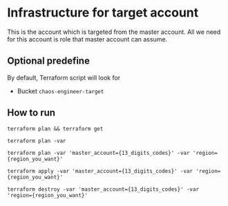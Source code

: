 # Infrastructure for target account

This is the account which is targeted from the master account. All we need for this account is role that master account can assume.

## Optional predefine
By default, Terraform script will look for 

* Bucket `chaos-engineer-target`

## How to run

```
terraform plan && terraform get

terraform plan -var

terraform plan -var 'master_account={13_digits_codes}' -var 'region={region_you_want}'

terraform apply -var 'master_account={13_digits_codes}' -var 'region={region_you_want}'

terraform destroy -var 'master_account={13_digits_codes}' -var 'region={region_you_want}'
```
